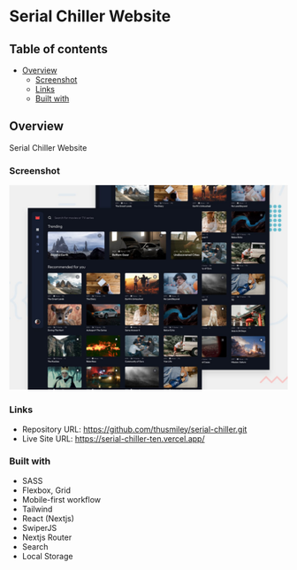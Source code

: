 # Serial Chiller Website

## Table of contents

- [Overview](#overview)
  - [Screenshot](#screenshot)
  - [Links](#links)
  - [Built with](#built-with)

## Overview

Serial Chiller Website

### Screenshot

![](/public/preview.jpg)

### Links

- Repository URL: https://github.com/thusmiley/serial-chiller.git
- Live Site URL: https://serial-chiller-ten.vercel.app/

### Built with

- SASS
- Flexbox, Grid
- Mobile-first workflow
- Tailwind
- React (Nextjs)
- SwiperJS
- Nextjs Router
- Search
- Local Storage
